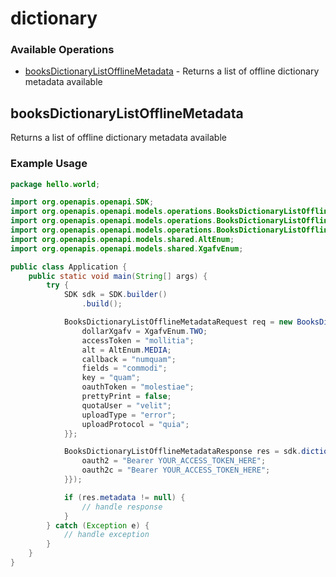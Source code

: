 # dictionary

### Available Operations

* [booksDictionaryListOfflineMetadata](#booksdictionarylistofflinemetadata) - Returns a list of offline dictionary metadata available

## booksDictionaryListOfflineMetadata

Returns a list of offline dictionary metadata available

### Example Usage

```java
package hello.world;

import org.openapis.openapi.SDK;
import org.openapis.openapi.models.operations.BooksDictionaryListOfflineMetadataRequest;
import org.openapis.openapi.models.operations.BooksDictionaryListOfflineMetadataResponse;
import org.openapis.openapi.models.operations.BooksDictionaryListOfflineMetadataSecurity;
import org.openapis.openapi.models.shared.AltEnum;
import org.openapis.openapi.models.shared.XgafvEnum;

public class Application {
    public static void main(String[] args) {
        try {
            SDK sdk = SDK.builder()
                .build();

            BooksDictionaryListOfflineMetadataRequest req = new BooksDictionaryListOfflineMetadataRequest("consequuntur") {{
                dollarXgafv = XgafvEnum.TWO;
                accessToken = "mollitia";
                alt = AltEnum.MEDIA;
                callback = "numquam";
                fields = "commodi";
                key = "quam";
                oauthToken = "molestiae";
                prettyPrint = false;
                quotaUser = "velit";
                uploadType = "error";
                uploadProtocol = "quia";
            }};            

            BooksDictionaryListOfflineMetadataResponse res = sdk.dictionary.booksDictionaryListOfflineMetadata(req, new BooksDictionaryListOfflineMetadataSecurity("quis", "vitae") {{
                oauth2 = "Bearer YOUR_ACCESS_TOKEN_HERE";
                oauth2c = "Bearer YOUR_ACCESS_TOKEN_HERE";
            }});

            if (res.metadata != null) {
                // handle response
            }
        } catch (Exception e) {
            // handle exception
        }
    }
}
```
